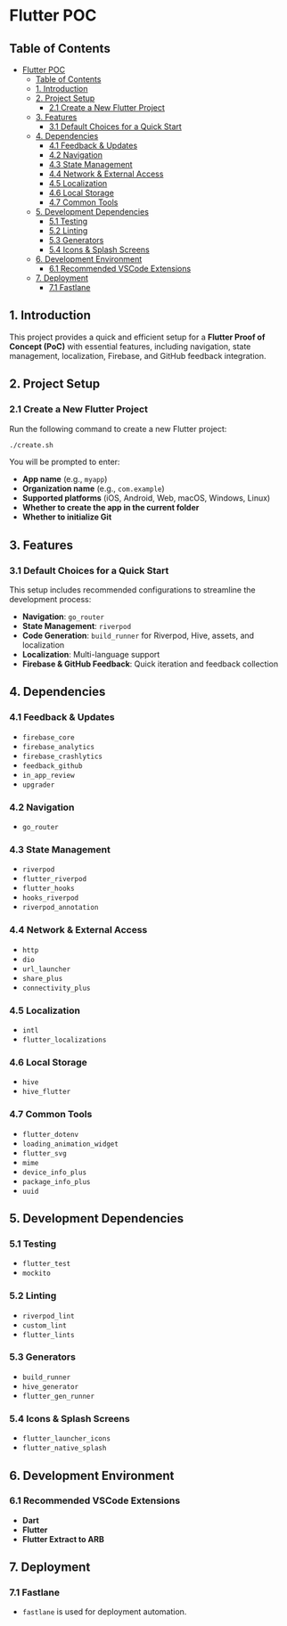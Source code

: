 # Flutter POC

## Table of Contents
- [Flutter POC](#flutter-poc)
  - [Table of Contents](#table-of-contents)
  - [1. Introduction](#1-introduction)
  - [2. Project Setup](#2-project-setup)
    - [2.1 Create a New Flutter Project](#21-create-a-new-flutter-project)
  - [3. Features](#3-features)
    - [3.1 Default Choices for a Quick Start](#31-default-choices-for-a-quick-start)
  - [4. Dependencies](#4-dependencies)
    - [4.1 Feedback \& Updates](#41-feedback--updates)
    - [4.2 Navigation](#42-navigation)
    - [4.3 State Management](#43-state-management)
    - [4.4 Network \& External Access](#44-network--external-access)
    - [4.5 Localization](#45-localization)
    - [4.6 Local Storage](#46-local-storage)
    - [4.7 Common Tools](#47-common-tools)
  - [5. Development Dependencies](#5-development-dependencies)
    - [5.1 Testing](#51-testing)
    - [5.2 Linting](#52-linting)
    - [5.3 Generators](#53-generators)
    - [5.4 Icons \& Splash Screens](#54-icons--splash-screens)
  - [6. Development Environment](#6-development-environment)
    - [6.1 Recommended VSCode Extensions](#61-recommended-vscode-extensions)
  - [7. Deployment](#7-deployment)
    - [7.1 Fastlane](#71-fastlane)

## 1. Introduction
This project provides a quick and efficient setup for a **Flutter Proof of Concept (PoC)** with essential features, including navigation, state management, localization, Firebase, and GitHub feedback integration.

## 2. Project Setup

### 2.1 Create a New Flutter Project
Run the following command to create a new Flutter project:

```bash
./create.sh
```

You will be prompted to enter:
- **App name** (e.g., `myapp`)
- **Organization name** (e.g., `com.example`)
- **Supported platforms** (iOS, Android, Web, macOS, Windows, Linux)
- **Whether to create the app in the current folder**
- **Whether to initialize Git**

## 3. Features

### 3.1 Default Choices for a Quick Start
This setup includes recommended configurations to streamline the development process:
- **Navigation**: `go_router`
- **State Management**: `riverpod`
- **Code Generation**: `build_runner` for Riverpod, Hive, assets, and localization
- **Localization**: Multi-language support
- **Firebase & GitHub Feedback**: Quick iteration and feedback collection

## 4. Dependencies

### 4.1 Feedback & Updates
- `firebase_core`
- `firebase_analytics`
- `firebase_crashlytics`
- `feedback_github`
- `in_app_review`
- `upgrader`

### 4.2 Navigation
- `go_router`

### 4.3 State Management
- `riverpod`
- `flutter_riverpod`
- `flutter_hooks`
- `hooks_riverpod`
- `riverpod_annotation`

### 4.4 Network & External Access
- `http`
- `dio`
- `url_launcher`
- `share_plus`
- `connectivity_plus`

### 4.5 Localization
- `intl`
- `flutter_localizations`

### 4.6 Local Storage
- `hive`
- `hive_flutter`

### 4.7 Common Tools
- `flutter_dotenv`
- `loading_animation_widget`
- `flutter_svg`
- `mime`
- `device_info_plus`
- `package_info_plus`
- `uuid`

## 5. Development Dependencies

### 5.1 Testing
- `flutter_test`
- `mockito`

### 5.2 Linting
- `riverpod_lint`
- `custom_lint`
- `flutter_lints`

### 5.3 Generators
- `build_runner`
- `hive_generator`
- `flutter_gen_runner`

### 5.4 Icons & Splash Screens
- `flutter_launcher_icons`
- `flutter_native_splash`

## 6. Development Environment

### 6.1 Recommended VSCode Extensions
- **Dart**
- **Flutter**
- **Flutter Extract to ARB**

## 7. Deployment

### 7.1 Fastlane
- `fastlane` is used for deployment automation.

